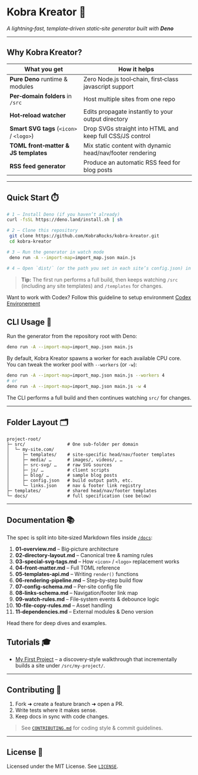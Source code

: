 # Kobra Kreator 🐍

_A lightning‑fast, template‑driven static‑site generator built with **Deno**_

---

## Why Kobra Kreator?

| What you get                             | How it helps                                              |
| ---------------------------------------- | --------------------------------------------------------- |
| **Pure Deno** runtime & modules          | Zero Node.js tool‑chain, first‑class javascript support   |
| **Per‑domain folders** in `/src`         | Host multiple sites from one repo                         |
| **Hot‑reload watcher**                   | Edits propagate instantly to your output directory        |
| **Smart SVG tags** (`<icon>` / `<logo>`) | Drop SVGs straight into HTML and keep full CSS/JS control |
| **TOML front‑matter & JS templates**     | Mix static content with dynamic head/nav/footer rendering |
| **RSS feed generator**                   | Produce an automatic RSS feed for blog posts              |

---

## Quick Start ⏱️

```bash
# 1 – Install Deno (if you haven’t already)
curl -fsSL https://deno.land/install.sh | sh

# 2 – Clone this repository
 git clone https://github.com/KobraRocks/kobra‑kreator.git
 cd kobra‑kreator

# 3 – Run the generator in watch mode
 deno run -A --import-map=import_map.json main.js

# 4 – Open `dist/` (or the path you set in each site’s config.json) in your browser
```

> **Tip:** The first run performs a full build, then keeps watching `/src`
> (including any site templates) and `/templates` for changes.

Want to work with Codex? Follow this guideline to setup environment
[Codex Environement](https://github.com/KobraRocks/knowledge-base/blob/main/codex-with-deno.md)

## CLI Usage 🧰

Run the generator from the repository root with Deno:

```bash
deno run -A --import-map=import_map.json main.js
```

By default, Kobra Kreator spawns a worker for each available CPU core. You can
tweak the worker pool with `--workers` (or `-w`):

```bash
deno run -A --import-map=import_map.json main.js --workers 4
# or
deno run -A --import-map=import_map.json main.js -w 4
```

The CLI performs a full build and then continues watching `src/` for changes.

---

## Folder Layout 🗂️

```
project-root/
├─ src/                # One sub‑folder per domain
│  └─ my-site.com/
│     ├─ templates/    # site‑specific head/nav/footer templates
│     ├─ media/ …      # images/, videos/, …
│     ├─ src-svg/ …    # raw SVG sources
│     ├─ js/ …         # client scripts
│     ├─ blog/ …       # sample blog posts
│     ├─ config.json   # build output path, etc.
│     └─ links.json    # nav & footer link registry
├─ templates/          # shared head/nav/footer templates
└─ docs/               # full specification (see below)
```

---

## Documentation 📚

The spec is split into bite‑sized Markdown files inside [`/docs`](docs/):

1. **01‑overview\.md** – Big‑picture architecture
2. **02‑directory‑layout.md** – Canonical tree & naming rules
3. **03‑special‑svg‑tags.md** – How `<icon>` / `<logo>` replacement works
4. **04‑front‑matter.md** – Full TOML reference
5. **05‑templates‑api.md** – Writing `render()` functions
6. **06‑rendering‑pipeline.md** – Step‑by‑step build flow
7. **07‑config‑schema.md** – Per‑site config file
8. **08‑links‑schema.md** – Navigation/footer link map
9. **09‑watch‑rules.md** – File‑system events & debounce logic
10. **10‑file‑copy‑rules.md** – Asset handling
11. **11‑dependencies.md** – External modules & Deno version

Head there for deep dives and examples.

## Tutorials 🎓

- [My First Project](tutorials/my-first-project.md) – a discovery‑style
  walkthrough that incrementally builds a site under `/src/my-project/`.

---

## Contributing 🤝

1. Fork ➜ create a feature branch ➜ open a PR.
2. Write tests where it makes sense.
3. Keep docs in sync with code changes.

> See [`CONTRIBUTING.md`](CONTRIBUTING.md) for coding style & commit guidelines.

---

## License 📝

Licensed under the MIT License. See [`LICENSE`](LICENSE).
